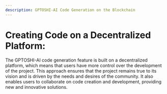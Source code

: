 ```yaml
---
description: GPTOSHI-AI Code Generation on the Blockchain
---
```


# Creating Code on a Decentralized Platform:

The GPTOSHI-AI code generation feature is built on a decentralized platform, which means that users have more control over the development of the project. This approach ensures that the project remains true to its vision and is driven by the needs and desires of the community. It also enables users to collaborate on code creation and development, providing new and innovative solutions.
